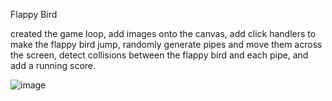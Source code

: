 Flappy Bird

created the game loop, add images onto the canvas, add click handlers to make the flappy bird jump, randomly generate pipes and move them across the screen, detect collisions between the flappy bird and each pipe, and add a running score.

![image](https://github.com/user-attachments/assets/0ee9a5ee-5a40-4cf2-a11c-cf16d0fb27d3)
